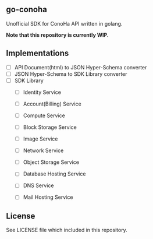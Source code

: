 
## go-conoha

Unofficial SDK for ConoHa API written in golang.

__Note that this repository is currently WIP.__

## Implementations

- [ ] API Document(html) to JSON Hyper-Schema converter
- [ ] JSON Hyper-Schema to SDK Library converter
- [ ] SDK Library
    - [ ] Identity Service
    - [ ] Account(Billing) Service
    - [ ] Compute Service
    - [ ] Block Storage Service
    - [ ] Image Service
    - [ ] Network Service
    - [ ] Object Storage Service
    - [ ] Database Hosting Service
    - [ ] DNS Service
    - [ ] Mail Hosting Service


## License

See LICENSE file which included in this repository.
